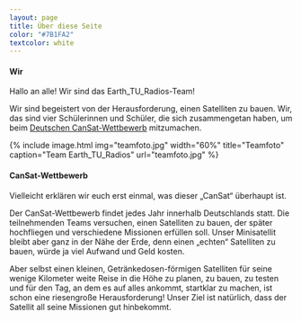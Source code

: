 ```yaml
---
layout: page
title: Über diese Seite
color: "#7B1FA2"
textcolor: white
---
```

#### Wir
Hallo an alle! Wir sind das Earth_TU_Radios-Team! 

Wir sind begeistert von der Herausforderung, einen Satelliten zu bauen. Wir, das sind vier Schülerinnen und Schüler, die sich zusammengetan haben, um beim [Deutschen CanSat-Wettbewerb](http://cansat.de) mitzumachen.

<!--img src="teamfoto.jpg" alt="Teamfoto" style="width:300px"-->

{% include image.html
    img="teamfoto.jpg"
    width="60%"
    title="Teamfoto"
    caption="Team Earth_TU_Radios"
    url="teamfoto.jpg"
%}

#### CanSat-Wettbewerb
Vielleicht erklären wir euch erst einmal, was dieser „CanSat“ überhaupt ist.

Der CanSat-Wettbewerb findet jedes Jahr innerhalb Deutschlands statt. Die teilnehmenden Teams versuchen, einen Satelliten zu bauen, der später hochfliegen und verschiedene Missionen erfüllen soll. Unser Minisatellit bleibt aber ganz in der Nähe der Erde, denn einen „echten“ Satelliten zu bauen, würde ja viel Aufwand und Geld kosten.

Aber selbst einen kleinen, Getränkedosen-förmigen Satelliten für seine wenige Kilometer weite Reise in die Höhe zu planen, zu bauen, zu testen und für den Tag, an dem es auf alles ankommt, startklar zu machen, ist schon eine riesengroße Herausforderung! Unser Ziel ist natürlich, dass der Satellit all seine Missionen gut hinbekommt.
